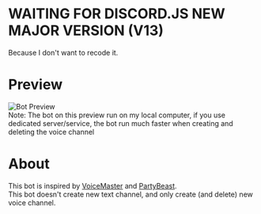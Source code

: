 # WAITING FOR DISCORD.JS NEW MAJOR VERSION (V13)
Because I don't want to recode it.  

# Preview
![Bot Preview](https://i.imgur.com/JXurqCJ.gif)  
Note: The bot on this preview run on my local computer, if you use dedicated server/service, the bot run much faster when creating and deleting the voice channel  

# About
This bot is inspired by [VoiceMaster](https://voicemaster.xyz) and [PartyBeast](http://partybeast.xyz).  
This bot doesn't create new text channel, and only create (and delete) new voice channel.
